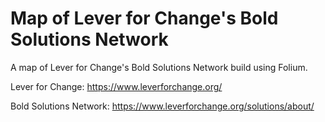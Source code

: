 # Map of Lever for Change's Bold Solutions Network

A map of Lever for Change's Bold Solutions Network build using Folium. 

Lever for Change: https://www.leverforchange.org/

Bold Solutions Network: https://www.leverforchange.org/solutions/about/
